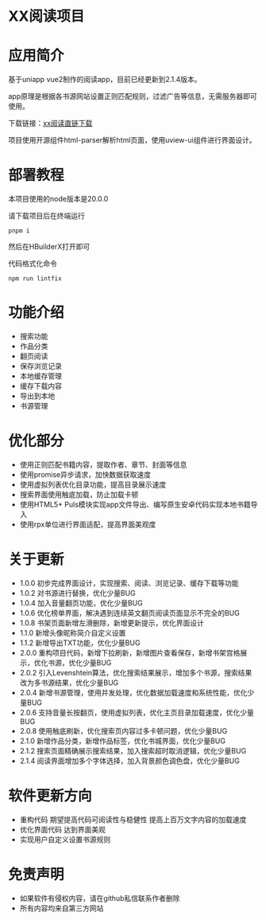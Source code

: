 # XX阅读项目

# 应用简介

基于uniapp vue2制作的阅读app，目前已经更新到2.1.4版本。

app原理是根据各书源网站设置正则匹配规则，过滤广告等信息，无需服务器即可使用。

下载链接：[xx阅读直链下载](https://github.com/imtwa/xxRead/releases/download/xxRead2.1.4/xxRead2.1.4.apk)

项目使用开源组件html-parser解析html页面，使用uview-ui组件进行界面设计。

# 部署教程

本项目使用的node版本是20.0.0

请下载项目后在终端运行

```
pnpm i
```

然后在HBuilderX打开即可

代码格式化命令

```
npm run lintfix
```

# 功能介绍

- 搜索功能
- 作品分类
- 翻页阅读
- 保存浏览记录
- 本地缓存管理
- 缓存下载内容
- 导出到本地
- 书源管理

# 优化部分

- 使用正则匹配书籍内容，提取作者、章节、封面等信息
- 使用promise异步请求，加快数据获取速度
- 使用虚拟列表优化目录功能，提高目录展示速度
- 搜索界面使用触底加载，防止加载卡顿
- 使用HTML5+ Puls模块实现app文件导出、编写原生安卓代码实现本地书籍导入
- 使用rpx单位进行界面适配，提高界面美观度

# 关于更新

- 1.0.0 初步完成界面设计，实现搜索、阅读、浏览记录、缓存下载等功能
- 1.0.2 对书源进行替换，优化少量BUG
- 1.0.4 加入音量翻页功能，优化少量BUG
- 1.0.6 优化榜单界面，解决遇到连续英文翻页阅读页面显示不完全的BUG
- 1.0.8 书架页面新增左滑删除，新增更新提示，优化界面设计
- 1.1.0 新增头像昵称简介自定义设置
- 1.1.2 新增导出TXT功能，优化少量BUG
- 2.0.0 重构项目代码，新增下拉刷新，新增图片查看保存，新增书架宫格展示，优化书源，优化少量BUG
- 2.0.2 引入Levenshtein算法，优化搜索结果展示，增加多个书源，搜索结果改为多书源结果，优化少量BUG
- 2.0.4 新增书源管理，使用并发处理，优化数据加载速度和系统性能，优化少量BUG
- 2.0.6 支持音量长按翻页，使用虚拟列表，优化主页目录加载速度，优化少量BUG
- 2.0.8 使用触底刷新，优化搜索页内容过多卡顿问题，优化少量BUG
- 2.1.0 新增作品分类，新增作品标签，优化书城界面，优化少量BUG
- 2.1.2 搜索页面精确展示搜索结果，加入搜索超时取消逻辑，优化少量BUG
- 2.1.4 阅读界面增加多个字体选择，加入背景颜色调色盘，优化少量BUG

# 软件更新方向

- 重构代码 期望提高代码可阅读性与稳健性 提高上百万文字内容的加载速度
- 优化界面代码 达到界面美观
- 实现用户自定义设置书源规则

# 免责声明

- 如果软件有侵权内容，请在github私信联系作者删除
- 所有内容均来自第三方网站
